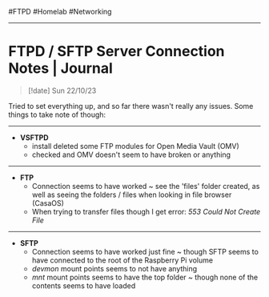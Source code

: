 #FTPD #Homelab #Networking
- - -

# FTPD / SFTP Server Connection Notes | Journal

>[!date] Sun 22/10/23

Tried to set everything up, and so far there wasn't really any issues. Some things to take note of though:

- - -
* **VSFTPD** 
  - install deleted some FTP modules for Open Media Vault (OMV)
  - checked and OMV doesn't seem to have broken or anything

- - -
* **FTP**
  - Connection seems to have worked ~ see the 'files' folder created, as well as seeing the folders / files when looking in file browser (CasaOS)
  - When trying to transfer files though I get error: *553 Could Not Create File*

- - - 
* **SFTP**
  - Connection seems to have worked just fine ~ though SFTP seems to have connected to the root of the Raspberry Pi volume
  - *devmon* mount points seems to not have anything
  - *mnt* mount points seems to have the top folder ~ though none of the contents seems to have loaded
  
 
